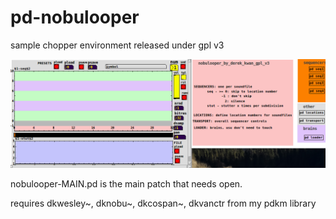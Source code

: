 # pd-nobulooper
sample chopper environment released under gpl v3

![nobu](nobulooperss.png)

nobulooper-MAIN.pd is the main patch that needs open.

requires dkwesley~, dknobu~, dkcospan~, dkvanctr from my pdkm library

